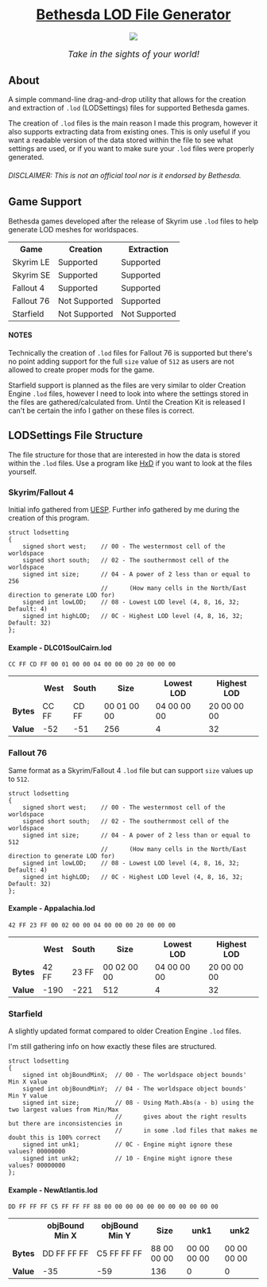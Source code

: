 <div align="center">
<h1><u>Bethesda LOD File Generator</u></h1>
<img src="Bethesda LOD File Generator/Resources/Icon.ico" />
<p style="font-size:1.25em"><i>Take in the sights of your world!</i></p>
</div>

<h2>About</h2>
<p>
A simple command-line drag-and-drop utility that allows for the creation and extraction of <code>.lod</code> (LODSettings) files for supported Bethesda games.

The creation of <code>.lod</code> files is the main reason I made this program, however it also supports extracting data from existing ones.
This is only useful if you want a readable version of the data stored within the file to see what settings are used, or if you want to make sure your <code>.lod</code> files were properly generated.
</p>

<h6>DISCLAIMER: This is not an official tool nor is it endorsed by Bethesda.</h6>

<h2>Game Support</h2>
<p>
Bethesda games developed after the release of Skyrim use <code>.lod</code> files to help generate LOD meshes for worldspaces.
</p>

<table>
    <tr>
        <th>Game</th>
        <th>Creation</th>
        <th>Extraction</th>
    </tr>
    <tr>
        <td>Skyrim LE</td>
        <td>Supported</td>
        <td>Supported</td>
    </tr>
    <tr>
        <td>Skyrim SE</td>
        <td>Supported</td>
        <td>Supported</td>
    </tr>
    <tr>
        <td>Fallout 4</td>
        <td>Supported</td>
        <td>Supported</td>
    </tr>
    <tr>
        <td>Fallout 76</td>
        <td>Not Supported</td>
        <td>Supported</td>
    </tr>
    <tr>
        <td>Starfield</td>
        <td>Not Supported</td>
        <td>Not Supported</td>
    </tr>
</table>

<h4>NOTES</h4>
<p>
Technically the creation of <code>.lod</code> files for Fallout 76 is supported but there's no point adding support for the full <code>size</code> value of <code>512</code> as users are not allowed to create proper mods for the game.

Starfield support is planned as the files are very similar to older Creation Engine <code>.lod</code> files, however I need to look into where the settings stored in the files are gathered/calculated from. Until the Creation Kit is released I can't be certain the info I gather on these files is correct.
</p>

<h2>LODSettings File Structure</h2>
<p>
The file structure for those that are interested in how the data is stored within the <code>.lod</code> files. Use a program like <a href="https://mh-nexus.de/en/hxd/">HxD</a> if you want to look at the files yourself.
</p>

<h3>Skyrim/Fallout 4</h3>
<p>
Initial info gathered from <a href="https://en.uesp.net/wiki/Skyrim_Mod:LOD_Settings_File_Format">UESP</a>. Further info gathered by me during the creation of this program.
</p>
<pre><code>struct lodsetting
{
    signed short west;    // 00 - The westernmost cell of the worldspace
    signed short south;   // 02 - The southernmost cell of the worldspace
    signed int size;      // 04 - A power of 2 less than or equal to 256
                          //      (How many cells in the North/East direction to generate LOD for)
    signed int lowLOD;    // 08 - Lowest LOD level (4, 8, 16, 32; Default: 4)
    signed int highLOD;   // 0C - Highest LOD level (4, 8, 16, 32; Default: 32)
};
</code></pre>

<h4>Example - DLC01SoulCairn.lod</h4>
<pre><code>CC FF CD FF 00 01 00 00 04 00 00 00 20 00 00 00</code></pre>
<table>
    <tr>
        <th></th>
        <th>West</th>
        <th>South</th>
        <th>Size</th>
        <th>Lowest LOD</th>
        <th>Highest LOD</th>
    </tr>
    <tr>
        <td><b>Bytes</b></td>
        <td>CC FF</td>
        <td>CD FF</td>
        <td>00 01 00 00</td>
        <td>04 00 00 00</td>
        <td>20 00 00 00</td>
    </tr>
    <tr>
        <td><b>Value</b></td>
        <td>-52</td>
        <td>-51</td>
        <td>256</td>
        <td>4</td>
        <td>32</td>
    </tr>
</table>

<h3>Fallout 76</h3>
<p>
Same format as a Skyrim/Fallout 4 <code>.lod</code> file but can support <code>size</code> values up to <code>512</code>.
</p>
<pre><code>struct lodsetting
{
    signed short west;    // 00 - The westernmost cell of the worldspace
    signed short south;   // 02 - The southernmost cell of the worldspace
    signed int size;      // 04 - A power of 2 less than or equal to 512
                          //      (How many cells in the North/East direction to generate LOD for)
    signed int lowLOD;    // 08 - Lowest LOD level (4, 8, 16, 32; Default: 4)
    signed int highLOD;   // 0C - Highest LOD level (4, 8, 16, 32; Default: 32)
};
</code></pre>

<h4>Example - Appalachia.lod</h4>
<pre><code>42 FF 23 FF 00 02 00 00 04 00 00 00 20 00 00 00</code></pre>
<table>
    <tr>
        <th></th>
        <th>West</th>
        <th>South</th>
        <th>Size</th>
        <th>Lowest LOD</th>
        <th>Highest LOD</th>
    </tr>
    <tr>
        <td><b>Bytes</b></td>
        <td>42 FF</td>
        <td>23 FF</td>
        <td>00 02 00 00</td>
        <td>04 00 00 00</td>
        <td>20 00 00 00</td>
    </tr>
    <tr>
        <td><b>Value</b></td>
        <td>-190</td>
        <td>-221</td>
        <td>512</td>
        <td>4</td>
        <td>32</td>
    </tr>
</table>

<h3>Starfield</h3>
<p>
A slightly updated format compared to older Creation Engine <code>.lod</code> files.

I'm still gathering info on how exactly these files are structured.
</p>
<pre><code>struct lodsetting
{
    signed int objBoundMinX;  // 00 - The worldspace object bounds' Min X value
    signed int objBoundMinY;  // 04 - The worldspace object bounds' Min Y value
    signed int size;          // 08 - Using Math.Abs(a - b) using the two largest values from Min/Max
                              //      gives about the right results but there are inconsistencies in
                              //      in some .lod files that makes me doubt this is 100% correct
    signed int unk1;          // 0C - Engine might ignore these values? 00000000
    signed int unk2;          // 10 - Engine might ignore these values? 00000000
};
</code></pre>

<h4>Example - NewAtlantis.lod</h4>
<pre><code>DD FF FF FF C5 FF FF FF 88 00 00 00 00 00 00 00 00 00 00 00</code></pre>
<table>
    <tr>
        <th></th>
        <th>objBound Min X</th>
        <th>objBound Min Y</th>
        <th>Size</th>
        <th>unk1</th>
        <th>unk2</th>
    </tr>
    <tr>
        <td><b>Bytes</b></td>
        <td>DD FF FF FF</td>
        <td>C5 FF FF FF</td>
        <td>88 00 00 00</td>
        <td>00 00 00 00</td>
        <td>00 00 00 00</td>
    </tr>
    <tr>
        <td><b>Value</b></td>
        <td>-35</td>
        <td>-59</td>
        <td>136</td>
        <td>0</td>
        <td>0</td>
    </tr>
</table>
